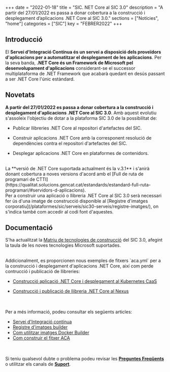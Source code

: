 +++
date        = "2022-01-18"
title       = "SIC. NET Core al SIC 3.0"
description = "A partir del 27/01/2022 es passa a donar cobertura a la construcció i desplegament d’aplicacions .NET Core al SIC 3.0."
sections    = ["Notícies", "home"]
categories  = ["SIC"]
key         = "FEBRER2022"
+++

## Introducció

El **Servei d'Integració Contínua és un servei a disposició dels proveïdors d'aplicacions per a automatitzar el desplegament
de les aplicacions**. Per la seva banda, **.NET Core és un Framework de Microsoft pel desenvolupament d'aplicacions** considerant-se
el successor multiplataforma de .NET Framework que acabarà quedant en desús passant a ser .NET Core l'únic estàndard.


## Novetats

**A partir del 27/01/2022 es passa a donar cobertura a la construcció i desplegament d'aplicacions .NET Core al SIC 3.0**.
Amb aquest evolutiu s'assoleix l'objectiu de dotar a la plataforma SIC 3.0 de la possibilitat de:

* Publicar llibreries .NET Core al repositori d'artefactes del SIC.

* Construir aplicacions .NET Core amb la corresponent resolució de dependències contra el
repositori d'artefactes del SIC.

* Desplegar aplicacions .NET Core en plataformes de contenidors.

<br/>
La **versió de .NET Core suportada actualment és la v.3.1** i s'anirà donant cobertura a noves versions d'acord amb el
[Full de ruta de programari de CTTI](https://qualitat.solucions.gencat.cat/estandards/estandard-full-ruta-programari/#servidors-d-aplicacions).

<br/>
Per a construir una aplicació o llibreria .NET Core al SIC 3.0 serà necessari fer ús d'una imatge de construcció disponible al
[Registre d'imatges corporatiu](/plataformes/sic/serveis/sic30-serveis/registre-imatges/), on s'indica també com accedir al codi font d'aquestes.

## Documentació

S'ha actualitzat la [Matriu de tecnologies de construcció](/plataformes/sic/serveis/sic30-serveis/ci/#matriu-de-tecnologies-de-construcció) del SIC 3.0,
afegint la taula de les noves tecnologies Microsoft suportades.

<br/>
Addicionalment, es proporcionen nous exemples de fitxers `aca.yml` per a la construcció i desplegament d'aplicacions .NET Core,
així com perde contrucció i publicació de llibreries:

* [Construcció aplicació .NET Core i desplegament al Kubernetes CaaS](/related/sic/3.0/aca_const_despl_dotnet_kubernetes_caas.yml)

* [Construcció i publicació de llibreria .NET Core al Nexus](/related/sic/3.0/aca_const_publi_nexus_dotnet_lib.yml)

<br/><br/>
Per a més informació, podeu consultar els següents articles:

- [Servei d'Integració contínua](/plataformes/sic/serveis/sic30-serveis/ci/)
- [Registre d'imatges builder](/plataformes/sic/serveis/sic30-serveis/registre-imatges/)
- [Com utilitzar imatges Docker Builder](/howtos/2022-07-06-SIC-Howto-utilitzar-imatges-docker-builder/)
- [Com construir el fitxer ACA](/sic30-guies/fitxer-aca/)

<br/><br/>
Si teniu qualsevol dubte o problema podeu revisar les [**Preguntes Freqüents**](/sic/faq) o utilitzar els canals de [**Suport**](/sic/suport).